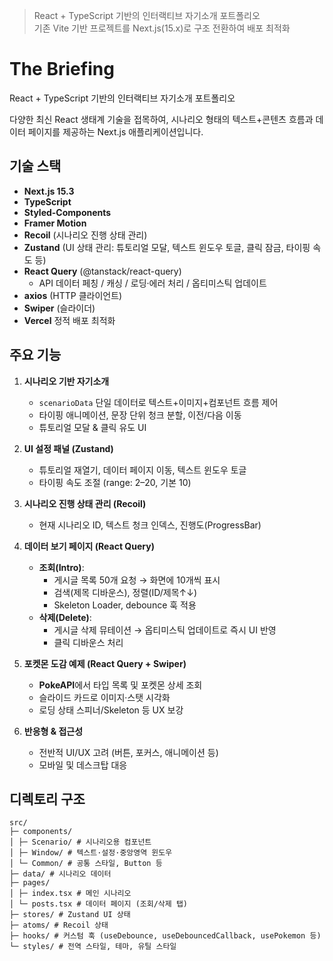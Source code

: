 > React + TypeScript 기반의 인터랙티브 자기소개 포트폴리오  
> 기존 Vite 기반 프로젝트를 Next.js(15.x)로 구조 전환하여 배포 최적화

# The Briefing

React + TypeScript 기반의 인터랙티브 자기소개 포트폴리오

다양한 최신 React 생태계 기술을 접목하여, 시나리오 형태의 텍스트+콘텐츠 흐름과 데이터 페이지를 제공하는 Next.js 애플리케이션입니다.

## 기술 스택

- **Next.js 15.3**
- **TypeScript**
- **Styled-Components**
- **Framer Motion**
- **Recoil** (시나리오 진행 상태 관리)
- **Zustand** (UI 상태 관리: 튜토리얼 모달, 텍스트 윈도우 토글, 클릭 잠금, 타이핑 속도 등)
- **React Query** (@tanstack/react-query)
  - API 데이터 페칭 / 캐싱 / 로딩·에러 처리 / 옵티미스틱 업데이트
- **axios** (HTTP 클라이언트)
- **Swiper** (슬라이더)
- **Vercel** 정적 배포 최적화

## 주요 기능

1. **시나리오 기반 자기소개**

   - `scenarioData` 단일 데이터로 텍스트+이미지+컴포넌트 흐름 제어
   - 타이핑 애니메이션, 문장 단위 청크 분할, 이전/다음 이동
   - 튜토리얼 모달 & 클릭 유도 UI

2. **UI 설정 패널 (Zustand)**

   - 튜토리얼 재열기, 데이터 페이지 이동, 텍스트 윈도우 토글
   - 타이핑 속도 조절 (range: 2–20, 기본 10)

3. **시나리오 진행 상태 관리 (Recoil)**

   - 현재 시나리오 ID, 텍스트 청크 인덱스, 진행도(ProgressBar)

4. **데이터 보기 페이지 (React Query)**

   - **조회(Intro)**:
     - 게시글 목록 50개 요청 → 화면에 10개씩 표시
     - 검색(제목 디바운스), 정렬(ID/제목↑↓)
     - Skeleton Loader, debounce 훅 적용
   - **삭제(Delete)**:
     - 게시글 삭제 뮤테이션 → 옵티미스틱 업데이트로 즉시 UI 반영
     - 클릭 디바운스 처리

5. **포켓몬 도감 예제 (React Query + Swiper)**

   - **PokeAPI**에서 타입 목록 및 포켓몬 상세 조회
   - 슬라이드 카드로 이미지·스탯 시각화
   - 로딩 상태 스피너/Skeleton 등 UX 보강

6. **반응형 & 접근성**
   - 전반적 UI/UX 고려 (버튼, 포커스, 애니메이션 등)
   - 모바일 및 데스크탑 대응

## 디렉토리 구조

```
src/
├─ components/
│ ├─ Scenario/ # 시나리오용 컴포넌트
│ ├─ Window/ # 텍스트·설정·중앙영역 윈도우
│ └─ Common/ # 공통 스타일, Button 등
├─ data/ # 시나리오 데이터
├─ pages/
│ ├─ index.tsx # 메인 시나리오
│ └─ posts.tsx # 데이터 페이지 (조회/삭제 탭)
├─ stores/ # Zustand UI 상태
├─ atoms/ # Recoil 상태
├─ hooks/ # 커스텀 훅 (useDebounce, useDebouncedCallback, usePokemon 등)
└─ styles/ # 전역 스타일, 테마, 유틸 스타일
```
